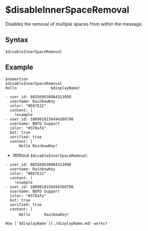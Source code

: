 # $disableInnerSpaceRemoval
Disables the removal of multiple spaces from within the message.

## Syntax
```
$disableInnerSpaceRemoval
```

## Example
```
$nomention
$disableInnerSpaceRemoval
Hello               $displayName!
```

``` discord yaml
- user_id: 803569638084313098
  username: RainbowKey
  color: "#E67E22"
  content: |
    !example
- user_id: 1009018156494368798
  username: BDFD Support
  color: "#378afa"
  bot: true
  verified: true
  content: |
      Hello RainbowKey!
```

- Without `$disableInnerSpaceRemoval`:

``` discord yaml
- user_id: 803569638084313098
  username: RainbowKey
  color: "#E67E22"
  content: |
    !example
- user_id: 1009018156494368798
  username: BDFD Support
  color: "#378afa"
  bot: true
  verified: true
  content: |
      HelloㅤㅤㅤㅤRainbowKey!
  ```

```admonish question title="What is this?"
How [`$displayName`](./displayName.md) works?
```
